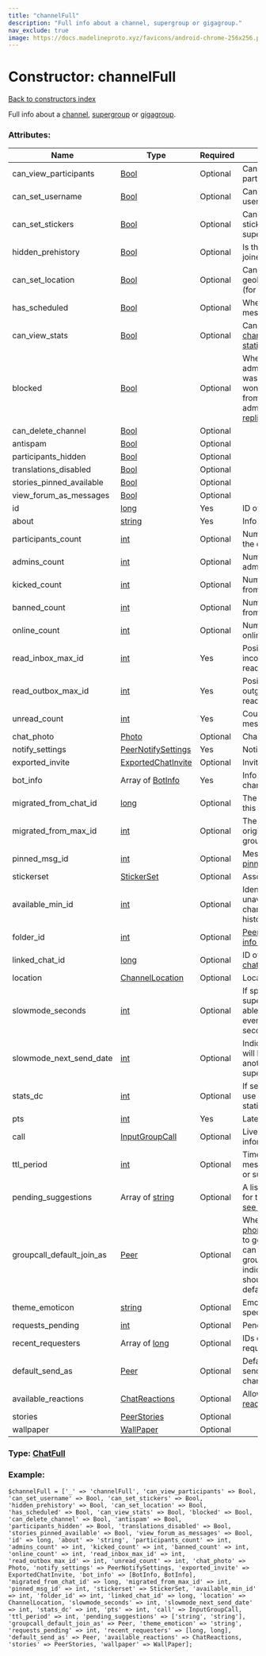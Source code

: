 ```yaml
---
title: "channelFull"
description: "Full info about a channel, supergroup or gigagroup."
nav_exclude: true
image: https://docs.madelineproto.xyz/favicons/android-chrome-256x256.png
---
```

# Constructor: channelFull  
[Back to constructors index](/API_docs/constructors/index.html)



Full info about a [channel](https://core.telegram.org/api/channel#channels), [supergroup](https://core.telegram.org/api/channel#supergroups) or [gigagroup](https://core.telegram.org/api/channel#gigagroups).

### Attributes:

| Name     |    Type       | Required | Description |
|----------|---------------|----------|-------------|
|can\_view\_participants|[Bool](/API_docs/types/Bool.html) | Optional|Can we view the participant list?|
|can\_set\_username|[Bool](/API_docs/types/Bool.html) | Optional|Can we set the channel's username?|
|can\_set\_stickers|[Bool](/API_docs/types/Bool.html) | Optional|Can we [associate](../methods/channels.setStickers.html) a stickerpack to the supergroup?|
|hidden\_prehistory|[Bool](/API_docs/types/Bool.html) | Optional|Is the history before we joined hidden to us?|
|can\_set\_location|[Bool](/API_docs/types/Bool.html) | Optional|Can we set the geolocation of this group (for geogroups)|
|has\_scheduled|[Bool](/API_docs/types/Bool.html) | Optional|Whether scheduled messages are available|
|can\_view\_stats|[Bool](/API_docs/types/Bool.html) | Optional|Can the user view [channel/supergroup statistics](https://core.telegram.org/api/stats)|
|blocked|[Bool](/API_docs/types/Bool.html) | Optional|Whether any anonymous admin of this supergroup was blocked: if set, you won't receive messages from anonymous group admins in [discussion replies via @replies](https://core.telegram.org/api/discussion)|
|can\_delete\_channel|[Bool](/API_docs/types/Bool.html) | Optional|
|antispam|[Bool](/API_docs/types/Bool.html) | Optional|
|participants\_hidden|[Bool](/API_docs/types/Bool.html) | Optional|
|translations\_disabled|[Bool](/API_docs/types/Bool.html) | Optional|
|stories\_pinned\_available|[Bool](/API_docs/types/Bool.html) | Optional|
|view\_forum\_as\_messages|[Bool](/API_docs/types/Bool.html) | Optional|
|id|[long](/API_docs/types/long.html) | Yes|ID of the channel|
|about|[string](/API_docs/types/string.html) | Yes|Info about the channel|
|participants\_count|[int](/API_docs/types/int.html) | Optional|Number of participants of the channel|
|admins\_count|[int](/API_docs/types/int.html) | Optional|Number of channel admins|
|kicked\_count|[int](/API_docs/types/int.html) | Optional|Number of users [kicked](https://core.telegram.org/api/rights) from the channel|
|banned\_count|[int](/API_docs/types/int.html) | Optional|Number of users [banned](https://core.telegram.org/api/rights) from the channel|
|online\_count|[int](/API_docs/types/int.html) | Optional|Number of users currently online|
|read\_inbox\_max\_id|[int](/API_docs/types/int.html) | Yes|Position up to which all incoming messages are read.|
|read\_outbox\_max\_id|[int](/API_docs/types/int.html) | Yes|Position up to which all outgoing messages are read.|
|unread\_count|[int](/API_docs/types/int.html) | Yes|Count of unread messages|
|chat\_photo|[Photo](/API_docs/types/Photo.html) | Optional|Channel picture|
|notify\_settings|[PeerNotifySettings](/API_docs/types/PeerNotifySettings.html) | Yes|Notification settings|
|exported\_invite|[ExportedChatInvite](/API_docs/types/ExportedChatInvite.html) | Optional|Invite link|
|bot\_info|Array of [BotInfo](/API_docs/types/BotInfo.html) | Yes|Info about bots in the channel/supergroup|
|migrated\_from\_chat\_id|[long](/API_docs/types/long.html) | Optional|The chat ID from which this group was [migrated](https://core.telegram.org/api/channel)|
|migrated\_from\_max\_id|[int](/API_docs/types/int.html) | Optional|The message ID in the original chat at which this group was [migrated](https://core.telegram.org/api/channel)|
|pinned\_msg\_id|[int](/API_docs/types/int.html) | Optional|Message ID of the last [pinned message](https://core.telegram.org/api/pin)|
|stickerset|[StickerSet](/API_docs/types/StickerSet.html) | Optional|Associated stickerset|
|available\_min\_id|[int](/API_docs/types/int.html) | Optional|Identifier of a maximum unavailable message in a channel due to hidden history.|
|folder\_id|[int](/API_docs/types/int.html) | Optional|[Peer folder ID, for more info click here](https://core.telegram.org/api/folders#peer-folders)|
|linked\_chat\_id|[long](/API_docs/types/long.html) | Optional|ID of the linked [discussion chat](https://core.telegram.org/api/discussion) for channels|
|location|[ChannelLocation](/API_docs/types/ChannelLocation.html) | Optional|Location of the geogroup|
|slowmode\_seconds|[int](/API_docs/types/int.html) | Optional|If specified, users in supergroups will only be able to send one message every `slowmode_seconds` seconds|
|slowmode\_next\_send\_date|[int](/API_docs/types/int.html) | Optional|Indicates when the user will be allowed to send another message in the supergroup (unixtime)|
|stats\_dc|[int](/API_docs/types/int.html) | Optional|If set, specifies the DC to use for fetching channel statistics|
|pts|[int](/API_docs/types/int.html) | Yes|Latest [PTS](https://core.telegram.org/api/updates) for this channel|
|call|[InputGroupCall](/API_docs/types/InputGroupCall.html) | Optional|Livestream or group call information|
|ttl\_period|[int](/API_docs/types/int.html) | Optional|Time-To-Live of messages in this channel or supergroup|
|pending\_suggestions|Array of [string](/API_docs/types/string.html) | Optional|A list of [suggested actions](https://core.telegram.org/api/config#suggestions) for the supergroup admin, [see here for more info »](https://core.telegram.org/api/config#suggestions).|
|groupcall\_default\_join\_as|[Peer](/API_docs/types/Peer.html) | Optional|When using [phone.getGroupCallJoinAs](../methods/phone.getGroupCallJoinAs.html) to get a list of peers that can be used to join a group call, this field indicates the peer that should be selected by default.|
|theme\_emoticon|[string](/API_docs/types/string.html) | Optional|Emoji representing a specific chat theme|
|requests\_pending|[int](/API_docs/types/int.html) | Optional|Pending [join requests »](https://core.telegram.org/api/invites#join-requests)|
|recent\_requesters|Array of [long](/API_docs/types/long.html) | Optional|IDs of users who requested to join recently|
|default\_send\_as|[Peer](/API_docs/types/Peer.html) | Optional|Default peer used for sending messages to this channel|
|available\_reactions|[ChatReactions](/API_docs/types/ChatReactions.html) | Optional|Allowed [message reactions »](https://core.telegram.org/api/reactions)|
|stories|[PeerStories](/API_docs/types/PeerStories.html) | Optional|
|wallpaper|[WallPaper](/API_docs/types/WallPaper.html) | Optional|



### Type: [ChatFull](/API_docs/types/ChatFull.html)


### Example:

```
$channelFull = ['_' => 'channelFull', 'can_view_participants' => Bool, 'can_set_username' => Bool, 'can_set_stickers' => Bool, 'hidden_prehistory' => Bool, 'can_set_location' => Bool, 'has_scheduled' => Bool, 'can_view_stats' => Bool, 'blocked' => Bool, 'can_delete_channel' => Bool, 'antispam' => Bool, 'participants_hidden' => Bool, 'translations_disabled' => Bool, 'stories_pinned_available' => Bool, 'view_forum_as_messages' => Bool, 'id' => long, 'about' => 'string', 'participants_count' => int, 'admins_count' => int, 'kicked_count' => int, 'banned_count' => int, 'online_count' => int, 'read_inbox_max_id' => int, 'read_outbox_max_id' => int, 'unread_count' => int, 'chat_photo' => Photo, 'notify_settings' => PeerNotifySettings, 'exported_invite' => ExportedChatInvite, 'bot_info' => [BotInfo, BotInfo], 'migrated_from_chat_id' => long, 'migrated_from_max_id' => int, 'pinned_msg_id' => int, 'stickerset' => StickerSet, 'available_min_id' => int, 'folder_id' => int, 'linked_chat_id' => long, 'location' => ChannelLocation, 'slowmode_seconds' => int, 'slowmode_next_send_date' => int, 'stats_dc' => int, 'pts' => int, 'call' => InputGroupCall, 'ttl_period' => int, 'pending_suggestions' => ['string', 'string'], 'groupcall_default_join_as' => Peer, 'theme_emoticon' => 'string', 'requests_pending' => int, 'recent_requesters' => [long, long], 'default_send_as' => Peer, 'available_reactions' => ChatReactions, 'stories' => PeerStories, 'wallpaper' => WallPaper];
```  
